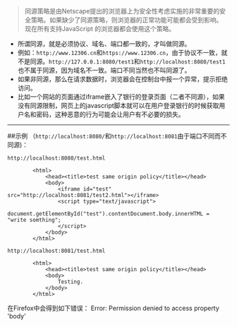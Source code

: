 >同源策略是由Netscape提出的浏览器上为安全性考虑实施的非常重要的安全策略。如果缺少了同源策略，则浏览器的正常功能可能都会受到影响。 现在所有支持JavaScript 的浏览器都会使用这个策略。

* 所谓同源，就是必须协议、域名、端口都一致的，才叫做同源。
* 例如：``http://www.12306.cn``和``https://www.12306.cn``，由于协议不一致，就不是同源。``http://127.0.0.1:8080/test1``和``http://localhost:8080/test1 ``也不属于同源，因为域名不一致。端口不同当然也不叫同源了。
* 如果非同源，那么在请求数据时，浏览器会在控制台中报一个异常，提示拒绝访问。
* 比如一个网站的页面通过iframe嵌入了银行的登录页面（二者不同源），如果没有同源限制，网页上的javascript脚本就可以在用户登录银行的时候获取用户名和密码，这种恶意的行为可能会让用户有不必要的损失。
---
##示例
（``http://localhost:8080/``和``http://localhost:8081``由于端口不同而不同源)：

``http://localhost:8080/test.html  ``
```
        <html>  
            <head><title>test same origin policy</title></head>  
            <body>  
                <iframe id="test" src="http://localhost:8081/test2.html"></iframe>  
                <script type="text/javascript">  
                 document.getElementById("test").contentDocument.body.innerHTML = "write somthing";  
                </script>  
            </body>  
        </html>  
```
``http://localhost:8081/test.html  ``
```
        <html>  
            <head><title>test same origin policy</title></head>  
            <body>  
                Testing.  
            </body>  
        </html>  
```
在Firefox中会得到如下错误：
 Error: Permission denied to access property 'body'



